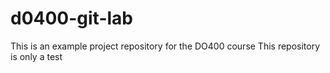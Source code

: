 # d0400-git-lab

This is an example project repository for the DO400 course
This repository is only a test

